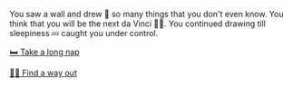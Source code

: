 You saw a wall and drew 🧹 so many things that you don't even know. You think that you will be the next da Vinci 👨‍🎨. You continued drawing till sleepiness 💤 caught you under control.

[🛏️ Take a long nap](1-BC.md)

[🏃‍♂️ Find a way out](1-A.md)